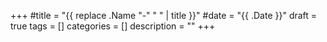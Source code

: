 +++
#title = "{{ replace .Name "-" " " | title }}"
#date = "{{ .Date }}"
draft = true
tags = []
categories = []
description = ""
+++
